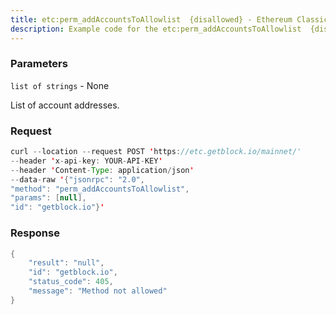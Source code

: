 ```yaml
---
title: etc:perm_addAccountsToAllowlist  {disallowed} - Ethereum Classic
description: Example code for the etc:perm_addAccountsToAllowlist  {disallowed} json-rpc method. Сomplete guide on how to use etc:perm_addAccountsToAllowlist  {disallowed} json-rpc in GetBlock.io Web3 documentation.
---
```


### Parameters


`list of strings` - None

List of account addresses.

### Request

``` java
curl --location --request POST 'https://etc.getblock.io/mainnet/' 
--header 'x-api-key: YOUR-API-KEY' 
--header 'Content-Type: application/json' 
--data-raw '{"jsonrpc": "2.0",
"method": "perm_addAccountsToAllowlist",
"params": [null],
"id": "getblock.io"}'
```

###  Response

``` java
{
    "result": "null",
    "id": "getblock.io",
    "status_code": 405,
    "message": "Method not allowed"
}
```

